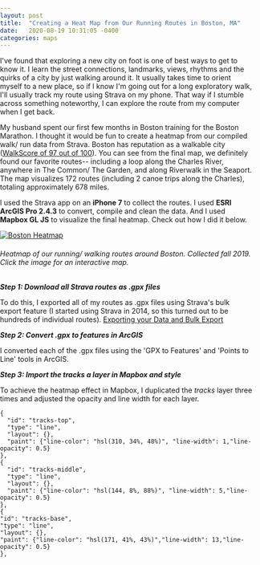 ```yaml
---
layout: post
title:  "Creating a Heat Map from Our Running Routes in Boston, MA"
date:   2020-08-19 10:31:05 -0400
categories: maps
---
```

I've found that exploring a new city on foot is one of best ways to get to know it. I learn the street connections, landmarks, views, rhythms and the quirks of a city by just walking around it. It usually takes time to orient myself to a new place, so if I know I'm going out for a long exploratory walk, I'll usually track my route using Strava on my phone. That way if I stumble across something noteworthy, I can explore the route from my computer when I get back.

My husband spent our first few months in Boston training for the Boston Marathon. I thought it would be fun to create a heatmap from our compiled walk/ run data from Strava. Boston has reputation as a walkable city ([WalkScore of 97 out of 100][walkscore]). You can see from the final map, we definitely found our favorite routes-- including a loop along the Charles River, anywhere in The Common/ The Garden, and along Riverwalk in the Seaport. The map visualizes 172 routes (including 2 canoe trips along the Charles), totaling approximately 678 miles.

I used the Strava app on an **iPhone 7** to collect the routes. I used **ESRI ArcGIS Pro 2.4.3** to convert, compile and clean the data. And I used **Mapbox GL JS** to visualize the final heatmap. Check out how I did it below.

[![Boston Heatmap](https://raw.githubusercontent.com/ORRYANB/ORRYANB.github.io/master/_posts/assets/boston_strava_heatmap.PNG)](https://orryanb.github.io/maps/bostonruns.html)

###### Heatmap of our running/ walking routes around Boston. Collected fall 2019. Click the image for an interactive map.

<meta name="viewport" content="initial-scale=1,maximum-scale=1,user-scalable=no" />
<script src="https://api.mapbox.com/mapbox-gl-js/v1.12.0/mapbox-gl.js"></script>
<link href="https://api.mapbox.com/mapbox-gl-js/v1.12.0/mapbox-gl.css" rel="stylesheet" />
<style>
	body { margin: 0; padding: 0; }
	#map { position: absolute; top: 0; bottom: 0; width: 100%; }
</style>
</head>
<body>
<script>
	mapboxgl.accessToken = 'pk.eyJ1Ijoib3JyeWFuYmIiLCJhIjoiY2tlMWJ4Y2lwMmNpMDJxa2plcW12azFuMSJ9.3zlZzlycsMf1SMGDAjTQVA';
var map = new mapboxgl.Map({
container: 'map', // container id
style: 'mapbox://styles/orryanbb/cke1c10ge0a1419nzh5q7zmmu', // style URL
center: [-71.08266, 42.34674], // starting position [lng, lat]
zoom: 13.01 // starting zoom
});
</script>

**_Step 1: Download all Strava routes as .gpx files_**

To do this, I exported all of my routes as .gpx files using Strava's bulk export feature (I started using Strava in 2014, so this turned out to be hundreds of individual routes). [Exporting your Data and Bulk Export][strava-export]

**_Step 2: Convert .gpx to features in ArcGIS_**

I converted each of the .gpx files using the 'GPX to Features' and 'Points to Line' tools in ArcGIS.

**_Step 3: Import the tracks a layer in Mapbox and style_**

To achieve the heatmap effect in Mapbox, I duplicated the *tracks* layer three times and adjusted the opacity and line width for each layer.

  ```
{
    "id": "tracks-top",
    "type": "line",
    "layout": {},
    "paint": {"line-color": "hsl(310, 34%, 48%)", "line-width": 1,"line-opacity": 0.5}
},  
{
    "id": "tracks-middle",
    "type": "line",
    "layout": {},
    "paint": {"line-color": "hsl(144, 8%, 88%)", "line-width": 5,"line-opacity": 0.5}
},
{
  "id": "tracks-base",
  "type": "line",
  "layout": {},
  "paint": {"line-color": "hsl(171, 41%, 43%)","line-width": 13,"line-opacity": 0.5}
},

```

[walkscore]: https://www.walkscore.com/score/boston-ma
[strava-export]: https://support.strava.com/hc/en-us/articles/216918437-Exporting-your-Data-and-Bulk-Export
